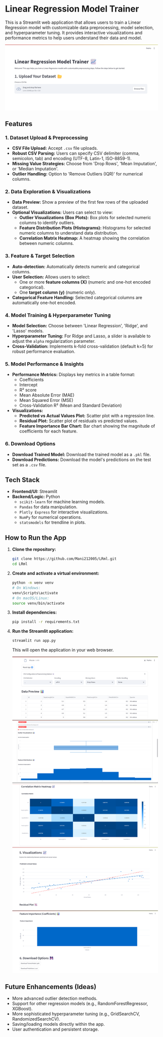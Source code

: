 # Linear Regression Model Trainer

This is a Streamlit web application that allows users to train a Linear Regression model with customizable data preprocessing, model selection, and hyperparameter tuning. It provides interactive visualizations and performance metrics to help users understand their data and model.


![Image_Alt](https://github.com/Mani212005/LRml/blob/472332cbbf84af53793f21f3267f6fc12561ab8f/Screenshot%202025-07-10%20150331.png)

## Features

### 1. Dataset Upload & Preprocessing
-   **CSV File Upload:** Accept `.csv` file uploads.
-   **Robust CSV Parsing:** Users can specify CSV delimiter (comma, semicolon, tab) and encoding (UTF-8, Latin-1, ISO-8859-1).
-   **Missing Value Strategies:** Choose from 'Drop Rows', 'Mean Imputation', or 'Median Imputation'.
-   **Outlier Handling:** Option to 'Remove Outliers (IQR)' for numerical columns.

### 2. Data Exploration & Visualizations
-   **Data Preview:** Show a preview of the first few rows of the uploaded dataset.
-   **Optional Visualizations:** Users can select to view:
    -   **Outlier Visualizations (Box Plots):** Box plots for selected numeric columns to identify outliers.
    -   **Feature Distribution Plots (Histograms):** Histograms for selected numeric columns to understand data distribution.
    -   **Correlation Matrix Heatmap:** A heatmap showing the correlation between numeric columns.

### 3. Feature & Target Selection
-   **Auto-detection:** Automatically detects numeric and categorical columns.
-   **User Selection:** Allows users to select:
    -   One or more **feature columns (X)** (numeric and one-hot encoded categorical).
    -   One **target column (y)** (numeric only).
-   **Categorical Feature Handling:** Selected categorical columns are automatically one-hot encoded.

### 4. Model Training & Hyperparameter Tuning
-   **Model Selection:** Choose between 'Linear Regression', 'Ridge', and 'Lasso' models.
-   **Hyperparameter Tuning:** For Ridge and Lasso, a slider is available to adjust the `alpha` regularization parameter.
-   **Cross-Validation:** Implements k-fold cross-validation (default k=5) for robust performance evaluation.

### 5. Model Performance & Insights
-   **Performance Metrics:** Displays key metrics in a table format:
    -   Coefficients
    -   Intercept
    -   R² score
    -   Mean Absolute Error (MAE)
    -   Mean Squared Error (MSE)
    -   Cross-Validation R² (Mean and Standard Deviation)
-   **Visualizations:**
    -   **Predicted vs Actual Values Plot:** Scatter plot with a regression line.
    -   **Residual Plot:** Scatter plot of residuals vs predicted values.
    -   **Feature Importance Bar Chart:** Bar chart showing the magnitude of coefficients for each feature.

### 6. Download Options
-   **Download Trained Model:** Download the trained model as a `.pkl` file.
-   **Download Predictions:** Download the model's predictions on the test set as a `.csv` file.

## Tech Stack

-   **Frontend/UI:** Streamlit
-   **Backend/Logic:** Python
    -   `scikit-learn` for machine learning models.
    -   `Pandas` for data manipulation.
    -   `Plotly Express` for interactive visualizations.
    -   `NumPy` for numerical operations.
    -   `statsmodels` for trendline in plots.

## How to Run the App

1.  **Clone the repository:**
    ```bash
    git clone https://github.com/Mani212005/LRml.git
    cd LRml
    ```

2.  **Create and activate a virtual environment:**
    ```bash
    python -m venv venv
    # On Windows:
    venv\Scripts\activate
    # On macOS/Linux:
    source venv/bin/activate
    ```

3.  **Install dependencies:**
    ```bash
    pip install -r requirements.txt
    ```

4.  **Run the Streamlit application:**
    ```bash
    streamlit run app.py
    ```

    This will open the application in your web browser.
    
    ![Image_Alt](https://github.com/Mani212005/LRml/blob/e5bd028b1f6e17933dcafc338177f8564873e83a/2.png)
    ![Image_Alt](https://github.com/Mani212005/LRml/blob/e5bd028b1f6e17933dcafc338177f8564873e83a/3.png)
    ![Image_Alt](https://github.com/Mani212005/LRml/blob/e5bd028b1f6e17933dcafc338177f8564873e83a/4.png)
    ![Image_Alt](https://github.com/Mani212005/LRml/blob/e5bd028b1f6e17933dcafc338177f8564873e83a/5.png)
    ![Image_Alt](https://github.com/Mani212005/LRml/blob/9184712cb6b65ca3da83ef2c988aedad1e712db9/6.png)
    
## Future Enhancements (Ideas)

-   More advanced outlier detection methods.
-   Support for other regression models (e.g., RandomForestRegressor, XGBoost).
-   More sophisticated hyperparameter tuning (e.g., GridSearchCV, RandomizedSearchCV).
-   Saving/loading models directly within the app.
-   User authentication and persistent storage.
